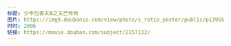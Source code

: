 ```yaml
---
标题: 少年包青天Ⅲ之天芒传奇
图片: https://img9.doubanio.com/view/photo/s_ratio_poster/public/p1395548586.jpg
时时: 2006
链接: https://movie.douban.com/subject/2157132/
---
```

